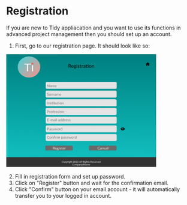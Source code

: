# Registration

If you are new to Tidy appliacation and you want to use its functions in advanced project management then you should set up an account.

1. First, go to our registration page. It should look like so:

<img src='register.png' width=400 height=300>

2. Fill in registration form and set up password.
3. Click on "Register" button and wait for the confirmation email.
4. Click "Confirm" button on your email account - it will automatically transfer you to your logged in account.
